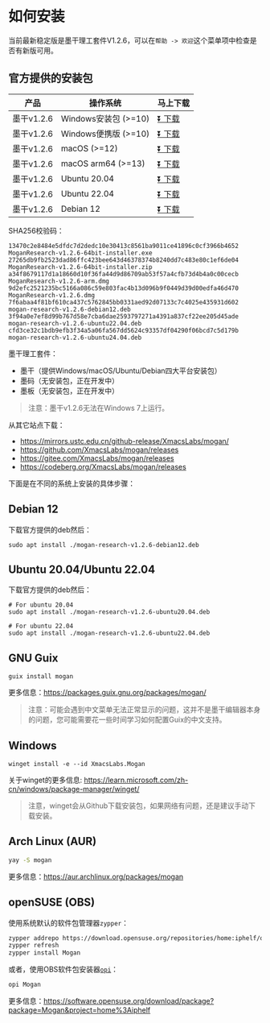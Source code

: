 # 如何安装
当前最新稳定版是墨干理工套件V1.2.6，可以在`帮助 -> 欢迎`这个菜单项中检查是否有新版可用。

## 官方提供的安装包
| 产品 | 操作系统 | 马上下载 |
|-----|-------|-----|
| 墨干v1.2.6 | Windows安装包 (>=10)| [⏬ 下载](https://gitee.com/XmacsLabs/mogan/releases/download/v1.2.6/MoganResearch-v1.2.6-64bit-installer.exe) |
| 墨干v1.2.6 | Windows便携版 (>=10)| [⏬ 下载](https://gitee.com/XmacsLabs/mogan/releases/download/v1.2.6/MoganResearch-v1.2.6-64bit-installer.zip) |
| 墨干v1.2.6 | macOS (>=12) | [⏬ 下载](https://gitee.com/XmacsLabs/mogan/releases/download/v1.2.6/MoganResearch-v1.2.6.dmg) |
| 墨干v1.2.6 | macOS arm64 (>=13) | [⏬ 下载](https://gitee.com/XmacsLabs/mogan/releases/download/v1.2.6/MoganResearch-v1.2.6-arm.dmg) |
| 墨干v1.2.6 | Ubuntu 20.04 | [⏬ 下载](https://gitee.com/XmacsLabs/mogan/releases/download/v1.2.6/mogan-research-v1.2.6-ubuntu20.04.deb) |
| 墨干v1.2.6 | Ubuntu 22.04 | [⏬ 下载](https://gitee.com/XmacsLabs/mogan/releases/download/v1.2.6/mogan-research-v1.2.6-ubuntu22.04.deb) |
| 墨干v1.2.6 | Debian 12 | [⏬ 下载](https://gitee.com/XmacsLabs/mogan/releases/download/v1.2.6/mogan-research-v1.2.6-debian12.deb) |

SHA256校验码：
```
13470c2e8484e5dfdc7d2dedc10e30413c8561ba9011ce41896c0cf3966b4652  MoganResearch-v1.2.6-64bit-installer.exe
27265db9fb2523dad86ffc423bee643d46378374b8240dd7c483e80c1ef6de04  MoganResearch-v1.2.6-64bit-installer.zip
a34f8679117d1a18660d10f36fa44d9d86709ab53f57a4cfb73d4b4a0c00cecb  MoganResearch-v1.2.6-arm.dmg
9d2efc2521235bc5166a086c59e803fac4b13d096b9f0449d39d00edfa46d470  MoganResearch-v1.2.6.dmg
7f6abaa4f81bf610ca437c5762845bb0331aed92d07133c7c4025e435931d602  mogan-research-v1.2.6-debian12.deb
3f94a0e7ef8d99b767d58e7cba6dae2593797271a4391a837cf22ee205d45ade  mogan-research-v1.2.6-ubuntu22.04.deb
cfd3ce32c1bdb9efb3f34a5a06fa567dd5624c93357df04290f06bcd7c5d179b  mogan-research-v1.2.6-ubuntu24.04.deb
```

墨干理工套件：
+ 墨干（提供Windows/macOS/Ubuntu/Debian四大平台安装包）
+ 墨码（无安装包，正在开发中）
+ 墨板（无安装包，正在开发中）

> 注意：墨干v1.2.6无法在Windows 7上运行。

从其它站点下载：
+ https://mirrors.ustc.edu.cn/github-release/XmacsLabs/mogan/
+ https://github.com/XmacsLabs/mogan/releases
+ https://gitee.com/XmacsLabs/mogan/releases
+ https://codeberg.org/XmacsLabs/mogan/releases

下面是在不同的系统上安装的具体步骤：

## Debian 12
下载官方提供的deb然后：
```
sudo apt install ./mogan-research-v1.2.6-debian12.deb
```

## Ubuntu 20.04/Ubuntu 22.04
下载官方提供的deb然后：
```
# For ubuntu 20.04
sudo apt install ./mogan-research-v1.2.6-ubuntu20.04.deb

# For ubuntu 22.04
sudo apt install ./mogan-research-v1.2.6-ubuntu22.04.deb
```

## GNU Guix
```
guix install mogan
```
更多信息：https://packages.guix.gnu.org/packages/mogan/

> 注意：可能会遇到中文菜单无法正常显示的问题，这并不是墨干编辑器本身的问题，您可能需要花一些时间学习如何配置Guix的中文支持。

## Windows
```
winget install -e --id XmacsLabs.Mogan
```
关于winget的更多信息: https://learn.microsoft.com/zh-cn/windows/package-manager/winget/

> 注意，winget会从Github下载安装包，如果网络有问题，还是建议手动下载安装。

## Arch Linux (AUR)
```bash
yay -S mogan
```
更多信息：https://aur.archlinux.org/packages/mogan

## openSUSE (OBS)

使用系统默认的软件包管理器`zypper`：

```bash
zypper addrepo https://download.opensuse.org/repositories/home:iphelf/openSUSE_Tumbleweed/home:iphelf.repo
zypper refresh
zypper install Mogan
```

或者，使用OBS软件包安装器[`opi`](https://software.opensuse.org/package/opi)：

```bash
opi Mogan
```

更多信息：https://software.opensuse.org/download/package?package=Mogan&project=home%3Aiphelf
